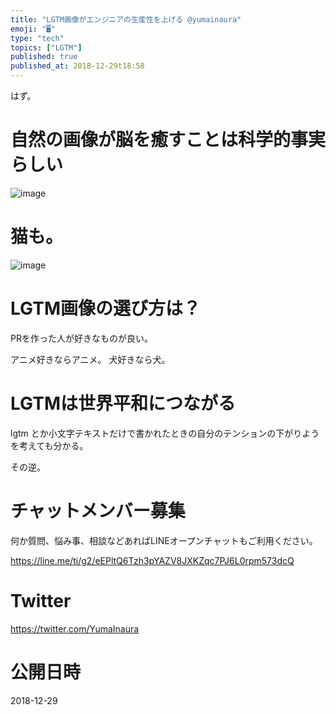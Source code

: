 ```yaml
---
title: "LGTM画像がエンジニアの生産性を上げる @yumainaura"
emoji: "🖥"
type: "tech"
topics: ["LGTM"]
published: true
published_at: 2018-12-29t18:58
---
```


はず。

# 自然の画像が脳を癒すことは科学的事実らしい

![image](https://user-images.githubusercontent.com/13635059/50536778-6d1d8b80-0b9b-11e9-9d7c-cc99dff1c754.png)

# 猫も。

![image](https://user-images.githubusercontent.com/13635059/50536784-7ad31100-0b9b-11e9-9791-3e2ba67392f2.png)

# LGTM画像の選び方は？

PRを作った人が好きなものが良い。

アニメ好きならアニメ。
犬好きなら犬。

# LGTMは世界平和につながる

lgtm とか小文字テキストだけで書かれたときの自分のテンションの下がりようを考えても分かる。

その逆。








<!-- Update From Qiita API -->

# チャットメンバー募集


何か質問、悩み事、相談などあればLINEオープンチャットもご利用ください。

https://line.me/ti/g2/eEPltQ6Tzh3pYAZV8JXKZqc7PJ6L0rpm573dcQ





# Twitter


https://twitter.com/YumaInaura


<!-- Update From Qiita API -->



# 公開日時

2018-12-29
